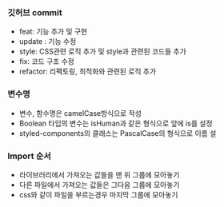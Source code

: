 ### 깃허브 commit

- feat: 기능 추가 및 구현
- update : 기능 수정
- style: CSS관련 로직 추가 및 style과 관련된 코드들 추가
- fix: 코드 구조 수정
- refactor: 리팩토링, 최적화와 관련된 로직 추가

### 변수명

- 변수, 함수명은 camelCase방식으로 작성
- Boolean 타입의 변수는 isHuman과 같은 형식으로 앞에 is를 설정
- styled-components의 클래스는 PascalCase의 형식으로 이름 설

### Import 순서

- 라이브러리에서 가져오는 값들을 맨 위 그룹에 모아놓기
- 다른 파일에서 가져오는 값들은 그다음 그룹에 모아놓기
- css와 같이 파일을 부르는경우 마지막 그룹에 모아놓기
